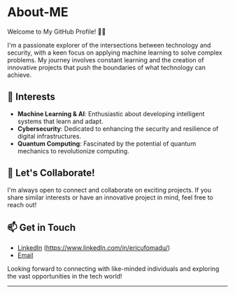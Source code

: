 # About-ME


 Welcome to My GitHub Profile! 👨‍💻

I'm a passionate explorer of the intersections between technology and security, with a keen focus on applying machine learning to solve complex problems. My journey involves constant learning and the creation of innovative projects that push the boundaries of what technology can achieve. 

## 🌟 Interests

- **Machine Learning & AI**: Enthusiastic about developing intelligent systems that learn and adapt.
- **Cybersecurity**: Dedicated to enhancing the security and resilience of digital infrastructures.
- **Quantum Computing**: Fascinated by the potential of quantum mechanics to revolutionize computing.

## 🚀 Let's Collaborate!

I'm always open to connect and collaborate on exciting projects. If you share similar interests or have an innovative project in mind, feel free to reach out!

## 📫 Get in Touch

- [LinkedIn](#) (https://www.linkedIn.com/in/ericufomadu/)
- [Email](mailto:eufomadu@stetson.edu)

Looking forward to connecting with like-minded individuals and exploring the vast opportunities in the tech world!

---
